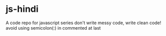 # js-hindi
A code repo for javascript series
don't write messy code, write clean code!
avoid using semicolon(:) in commented at last